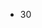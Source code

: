 <!DOCTYPE html>
<html lang="en">
<body>
<ul>
<li id="Test">30</li>
</ul>
</body>
</html>
<script>document.getElementById("Test").innerHTML = 20;</script>
